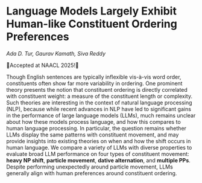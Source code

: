 # Language Models Largely Exhibit Human-like Constituent Ordering Preferences

*Ada D. Tur, Gaurav Kamath, Siva Reddy*

:tada:Accepted at NAACL 2025!:tada:

Though English sentences are typically inflexible vis-à-vis word order, constituents
often show far more variability in ordering. One prominent theory presents the notion
that constituent ordering is directly correlated with constituent weight: a measure of
the constituent length or complexity. Such theories are interesting in the context of
natural language processing (NLP), because while recent advances in NLP have led to
significant gains in the performance of large language models (LLMs), much remains
unclear about how these models process language, and how this compares to human language
processing. In particular, the question remains whether LLMs display the same patterns
with constituent movement, and may provide insights into existing theories on when and 
how the shift occurs in human language. We compare a variety of LLMs with diverse
properties to evaluate broad LLM performance on four types of constituent movement:
**heavy NP shift**, **particle movement**, **dative alternation**, and **multiple PPs**. Despite
performing unexpectedly around particle movement, LLMs generally align with human
preferences around constituent ordering.

